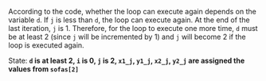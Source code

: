 According to the code, whether the loop can execute again depends on the variable `d`. If `j` is less than `d`, the loop can execute again. At the end of the last iteration, `j` is 1. Therefore, for the loop to execute one more time, `d` must be at least 2 (since `j` will be incremented by 1) and `j` will become 2 if the loop is executed again.

State: **`d` is at least 2, `i` is 0, `j` is 2, `x1_j`, `y1_j`, `x2_j`, `y2_j` are assigned the values from `sofas[2]`**
